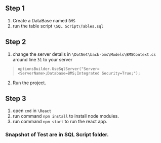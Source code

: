 ## Step 1

1. Create a DataBase named `BMS`
2. run the table script `\SQL Script\Tables.sql`

## Step 2

1. change the server details in `\DotNet\back-bms\Models\BMSContext.cs` around line `31` 
to your server 
> `optionsBuilder.UseSqlServer("Server=<ServerName>;Database=BMS;Integrated Security=True;");`
2. Run the project.

## Step 3

1. open `cmd` in `\React`
2. run command `npm install` to install node modules.
3. run command `npm start` to run the react app.


### Snapshot of Test are in SQL Script folder.
